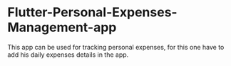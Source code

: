 # Flutter-Personal-Expenses-Management-app
This app can be used for tracking personal expenses, for this one have to add his daily expenses details in the app.
